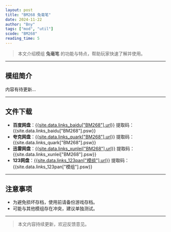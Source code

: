 ```yaml
---
layout: post
title: "BM268 兔毫笔"
date: 2024-11-22
author: "Bny"
tags: ["mod", "util"]
scode: "BM268"
reading_time: 5
---
```


> 本文介绍模组 **兔毫笔** 的功能与特点，帮助玩家快速了解并使用。

---

## 模组简介

内容有待更新...

---

## 文件下载
- **百度网盘**：[{{site.data.links_baidu["BM268"].url}}]({{site.data.links_baidu["BM268"].url}}) 提取码：{{site.data.links_baidu["BM268"].psw}}
- **夸克网盘**：[{{site.data.links_quark["BM268"].url}}]({{site.data.links_quark["BM268"].url}}) 提取码：{{site.data.links_quark["BM268"].psw}}
- **迅雷网盘**：[{{site.data.links_xunlei["BM268"].url}}]({{site.data.links_xunlei["BM268"].url}}) 提取码：{{site.data.links_xunlei["BM268"].psw}}
- **123网盘**：[{{site.data.links_123pan["模组"].url}}]({{site.data.links_123pan["模组"].url}}) 提取码：{{site.data.links_123pan["模组"].psw}}

---

## 注意事项
- 为避免损坏存档，使用前请备份游戏存档。
- 可能与其他模组存在冲突，建议单独测试。

---

> 本文内容持续更新，欢迎反馈意见。
